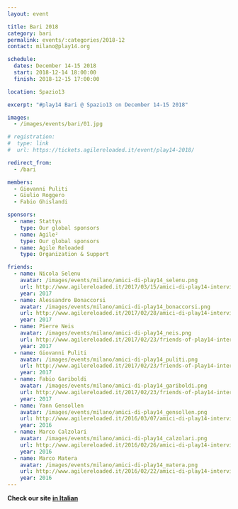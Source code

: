 ```yaml
---
layout: event

title: Bari 2018
category: bari
permalink: events/:categories/2018-12
contact: milano@play14.org

schedule:
  dates: December 14-15 2018
  start: 2018-12-14 18:00:00
  finish: 2018-12-15 17:00:00

location: Spazio13

excerpt: "#play14 Bari @ Spazio13 on December 14-15 2018"

images:
  - /images/events/bari/01.jpg

# registration:
#  type: link
#  url: https://tickets.agilereloaded.it/event/play14-2018/

redirect_from:
  - /bari

members:
  - Giovanni Puliti
  - Giulio Roggero
  - Fabio Ghislandi

sponsors:
  - name: Stattys
    type: Our global sponsors
  - name: Agile²
    type: Our global sponsors
  - name: Agile Reloaded
    type: Organization & Support

friends:
  - name: Nicola Selenu
    avatar: /images/events/milano/amici-di-play14_selenu.png
    url: http://www.agilereloaded.it/2017/03/15/amici-di-play14-intervista-con-nicola-selenu/
    year: 2017
  - name: Alessandro Bonaccorsi
    avatar: /images/events/milano/amici-di-play14_bonaccorsi.png
    url: http://www.agilereloaded.it/2017/02/28/amici-di-play14-intervista-con-alessandro-bonaccorsi/
    year: 2017
  - name: Pierre Neis
    avatar: /images/events/milano/amici-di-play14_neis.png
    url: http://www.agilereloaded.it/2017/02/23/friends-of-play14-interview-with-pierre-neis/
    year: 2017
  - name: Giovanni Puliti
    avatar: /images/events/milano/amici-di-play14_puliti.png
    url: http://www.agilereloaded.it/2017/02/23/friends-of-play14-interview-with-pierre-neis/
    year: 2017
  - name: Fabio Gariboldi
    avatar: /images/events/milano/amici-di-play14_gariboldi.png
    url: http://www.agilereloaded.it/2017/02/23/friends-of-play14-interview-with-pierre-neis/
    year: 2017
  - name: Yann Gensollen
    avatar: /images/events/milano/amici-di-play14_gensollen.png
    url: http://www.agilereloaded.it/2016/03/07/amici-di-play14-intervista-con-yann-gensollen/
    year: 2016
  - name: Marco Calzolari
    avatar: /images/events/milano/amici-di-play14_calzolari.png
    url: http://www.agilereloaded.it/2016/02/26/amici-di-play14-intervista-con-marco-calzolari/
    year: 2016
  - name: Marco Matera
    avatar: /images/events/milano/amici-di-play14_matera.png
    url: http://www.agilereloaded.it/2016/02/22/amici-di-play14-intervista-con-marco-matera/
    year: 2016
---
```


**Check our site [in Italian](http://www.play14.it/)**
